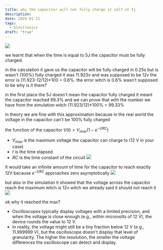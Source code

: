 ```yaml
---
title: why the capacitor will not fully charge it self at 5j
description: 
date: 2025-01-21
tags:
  - Electronics
draft: "true"
---
```

![](/my-next-blog/images/Pasted%20image%2020250121012703.png)

we learnt that when the time is equal to 5J the capacitor must be fully charged.

in the calculation it gave us the capacitor will be fully charged in 0.25s but is wasn't (100%) fully charged it was 11.923v and was supposed to be 12v the error is (11.923-12/12)*100 = 0.6%.
the error witch is 0.6% wasn't supposed to be why is it there?


in the first place the 5J doesn't mean the capacitor fully charged it meant the capacitor reached 99.3% and we can prove that with the number we have from the simulation witch (11.923/12)*100% = 99.33% 

in theory we are fine with this approximation because in the real world the voltage in the capacitor can't be 100% fully charged 

the function of the capacitor $V(t) = V_{max}(1-e^{-t/RC})$ 
- $V_{max}$ is the maximum voltage the capacitor can charge to (12 V in your case) 
- $t$ is the time elapsed
- $RC$ is the time constant of the circuit
![](/my-next-blog/images/Pasted%20image%2020250121015614.png)

It would take an infinite amount of time for the capacitor to reach exactly 12V because $e^{-t/RC}$ approaches zero asymptotically
![](/my-next-blog/images/Pasted%20image%2020250121015737.png)

but also in the simulation it showed that the voltage across the capacitor reach the maximum witch is 12v witch we already said it should not reach it
![](/my-next-blog/images/Pasted%20image%2020250121020039.png)

ok why it reached the max?
- Oscilloscopes typically display voltages with a limited precision, and when the voltage is close enough (e.g., within microvolts of 12 V), the device rounds the value to 12 V.
- In reality, the voltage might still be a tiny fraction below 12 V (e.g., 11.999999 V), but the oscilloscope doesn't display that level of granularity.
The higher the resolution, the smaller the voltage differences the oscilloscope can detect and display.


